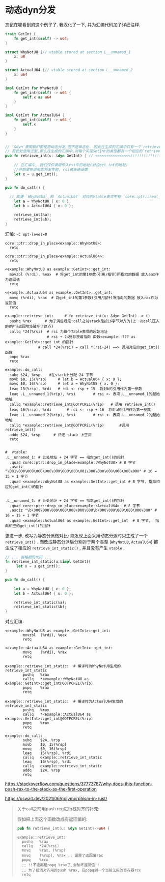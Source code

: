 # 动态dyn分发





忘记在哪看到的这个例子了. 我汉化了一下, 并为汇编代码加了详细注释.

```rust
trait GetInt {
    fn get_int(&self) -> u64;
}

struct WhyNotU8 {// vtable stored at section L__unnamed_1
    x: u8
}

struct ActualU64 {// vtable stored at section L__unnamed_2
    x: u64
}

impl GetInt for WhyNotU8 {
    fn get_int(&self) -> u64 {
        self.x as u64
    } 
} 

impl GetInt for ActualU64 {
    fn get_int(&self) -> u64 {
        self.x
    }
}


// `&dyn`表明我们要使用动态分发,而不是单态化. 因此在生成的汇编中只有一个`retrieve_int`函数.
// 若此处使用泛型,那么在生成的汇编中,对每个实现GetInt的类型都有一个相应的`retrieve_int`函数 
pub fn retrieve_int(u: &dyn GetInt) { // <<<<<<<<<<<<<<<<!!!!!!!!!!!!!!!!
   
  	// 在汇编中, 我们仅仅调用传入rsi中的地址(对应get_int的地址)
    //并期望在调用即将发生前, rsi被正确设置
    let x = u.get_int();
}

pub fn do_call() {
   
  // 即便 `WhyNotU8` 和 `ActualU64` 对应的vtable表项中有 `core::ptr::real_drop_in_place`的函数指针, 这个函数也从来不被实际调用. 
    let a = WhyNotU8 { x: 0 };
    let b = ActualU64 { x: 0 };

    retrieve_int(&a);
    retrieve_int(&b);
}
```



汇编: `-C opt-level=0`

```gas
core::ptr::drop_in_place<example::WhyNotU8>: 
  retq 

core::ptr::drop_in_place<example::ActualU64>: 
  retq 

<example::WhyNotU8 as example::GetInt>::get_int: 
  movzbl (%rdi), %eax  # 将get_int的第1参数(引用/指针)所指向的数据 放入eax作为返回值 
  retq 

<example::ActualU64 as example::GetInt>::get_int: 
  movq (%rdi), %rax  # 将get_int的第1参数(引用/指针)所指向的数据 放入rax作为返回值 
  retq 

example::retrieve_int:     # fn retrieve_int(u: &dyn GetInt) -> ()
  pushq %rax      # 为了满足规定:call之前stack是按16字节对齐的(上一次call压入的8字节返回地址破坏了这点)
  callq *24(%rsi)  # rsi 为每个Table表项的起始地址
  		           # rsi + 24处存放着指向 函数<example::??? as example::GetInt>::get_int 的指针 
 			   # call *24(%rsi) = call *(rsi+24) ==> 调用对应的get_int()函数 	
  popq %rax  
  retq

example::do_call: 
  subq $24, %rsp  	#在stack上分配 24 字节 
  movb $0, 15(%rsp) 	# let b = ActualU64 { x: 0 };
  movq $0, 16(%rsp) 	# let a = WhyNotU8 { x: 0 };
  leaq 15(%rsp), %rdi 	# rdi <- rsp + 15  将对b的引用作为第一参数
  leaq .L__unnamed_1(%rip), %rsi 		# rsi <- 表项.L__unnamed_1的起始地址
  callq *example::retrieve_int@GOTPCREL(%rip)  	# 调用 retrieve_int()
  leaq 16(%rsp), %rdi 		# rdi <- rsp + 16  将对a的引用作为第一参数
  leaq .L__unnamed_2(%rip), %rsi 		# rsi <- 表项.L__unnamed_2的起始地址
  callq *example::retrieve_int@GOTPCREL(%rip)		#调用 retrieve_int()
  addq $24, %rsp 	  # 归还 stack 上空间
  retq 


#  vtable: 
.L__unnamed_1: # 此处地址 + 24 字节 == 指向get_int()的指针 
  .quad core::ptr::drop_in_place<example::WhyNotU8> # 8 字节 
  .asciz "\001\000\000\000\000\000\000\000\001\000\000\000\000\000\000" # 16 = 15 + 1 字节
  .quad <example::WhyNotU8 as example::GetInt>::get_int # 8 字节, 指向相应的get_int()的指针 


.L__unnamed_2: # 此处地址 + 24 字节 == 指向get_int()的指针 
  .quad core::ptr::drop_in_place<example::ActualU64>  # 8 字节  
  .asciz "\b\000\000\000\000\000\000\000\b\000\000\000\000\000\000" # 16 = 15 + 1 字节
  .quad <example::ActualU64 as example::GetInt>::get_int  # 8 字节,  指向相应的get_int()的指针 
```



更进一步, 改写为静态分派做对比:
能发现上面采用动态分派时只生成了一个`retrieve_int()` . 而改成静态分派后分别对于两个类型 (`WhyNotU8`, `ActualU64`) 都生成了相应的 `retrieve_int_static()` , 并且没有产生 `vtable` .

```rust
// ... 省略相同代码 ... 
fn retrieve_int_static(u:&impl GetInt){
     let x = u.get_int();
}

pub fn do_call() {
   
    let a = WhyNotU8 { x: 0 };
    let b = ActualU64 { x: 0 };

    retrieve_int_static(&a);
    retrieve_int_static(&b);
}
```



对应汇编:

```gas
<example::WhyNotU8 as example::GetInt>::get_int:
        movzbl  (%rdi), %eax
        retq

<example::ActualU64 as example::GetInt>::get_int:
        movq    (%rdi), %rax
        retq

example::retrieve_int_static:  # 编译时为WhyNotU8生成的retrieve_int_static
        pushq   %rax
        callq   *<example::WhyNotU8 as example::GetInt>::get_int@GOTPCREL(%rip)
        popq    %rax
        retq

example::retrieve_int_static:  # 编译时为ActualU64生成的retrieve_int_static
        pushq   %rax
        callq   *<example::ActualU64 as example::GetInt>::get_int@GOTPCREL(%rip)
        popq    %rax
        retq

example::do_call:
        subq    $24, %rsp
        movb    $0, 15(%rsp)
        movq    $0, 16(%rsp)
        leaq    15(%rsp), %rdi
        callq   example::retrieve_int_static
        leaq    16(%rsp), %rdi
        callq   example::retrieve_int_static
        addq    $24, %rsp
        retq
```



https://stackoverflow.com/questions/37773787/why-does-this-function-push-rax-to-the-stack-as-the-first-operation

https://oswalt.dev/2021/06/polymorphism-in-rust/


> 关于call之前用push reg进行栈对齐的补充: 
>
>假如把上面这个函数改成有返回值的: 
>
>```rust
>pub fn retrieve_int(u: &dyn GetInt)->u64 {
>```
>
>
>
>```gas
>example::retrieve_int:
>   pushq   %rax
>   callq   *24(%rsi)
>   movq    %rax, (%rsp)
>   movq    (%rsp), %rax ;; 设置了返回值rax
>   popq    %rcx 
>   ;; !!不能再是popq %rax了,会破坏返回值!! 
>   ;; 为了抵消对齐用的push %rax, 应popq到一个当前无用的寄存器rcx
>   retq
>```
>
>
